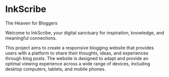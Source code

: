# InkScribe
The Heaven for Bloggers

Welcome to InkScribe, your digital sanctuary for inspiration, knowledge, and meaningful connections.

This project aims to create a responsive blogging website that provides users with a platform to share their thoughts, ideas, and experiences through blog posts. The website is designed to adapt and provide an optimal viewing experience across a wide range of devices, including desktop computers, tablets, and mobile phones.


